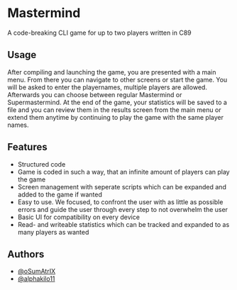 # Mastermind

A code-breaking CLI game for up to two players written in C89
    
## Usage

After compiling and launching the game, you are presented with a main menu. From there you can navigate to other screens or start the game.
You will be asked to enter the playernames, multiple players are allowed. Afterwards you can choose between regular Mastermind or Supermastermind. 
At the end of the game, your statistics will be saved to a file
and you can review them in the results screen from the main menu or extend them anytime by continuing to play the game with the same player names. 

## Features
- Structured code
- Game is coded in such a way, that an infinite amount of players can play the game
- Screen management with seperate scripts which can be expanded and added to the game if wanted
- Easy to use. We focused, to confront the user with as little as possible errors and guide the user through every step to not overwhelm the user
- Basic UI for compatibility on every device
- Read- and writeable statistics which can be tracked and expanded to as many players as wanted

## Authors

- [@oSumAtrIX](https://osumatrix.me)
- [@alphakilo11](https://github.com/alphakilo11)
